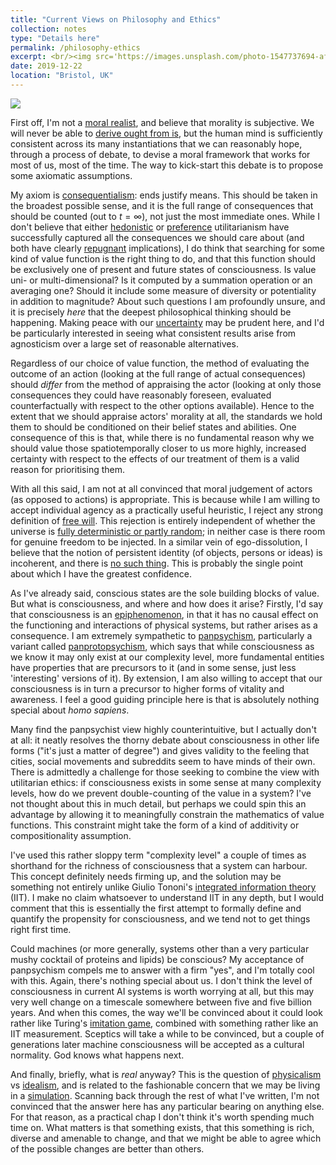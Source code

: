 ```yaml
---
title: "Current Views on Philosophy and Ethics"
collection: notes
type: "Details here"
permalink: /philosophy-ethics
excerpt: <br/><img src='https://images.unsplash.com/photo-1547737694-af7c0238463b?ixlib=rb-1.2.1&ixid=eyJhcHBfaWQiOjEyMDd9&auto=format&fit=crop&w=2102&q=80'>
date: 2019-12-22
location: "Bristol, UK"
---
```


![](https://images.unsplash.com/photo-1547737694-af7c0238463b?ixlib=rb-1.2.1&ixid=eyJhcHBfaWQiOjEyMDd9&auto=format&fit=crop&w=2102&q=80)

First off, I'm not a [moral realist](https://plato.stanford.edu/entries/moral-realism/), and believe that morality is subjective. We will never be able to [derive ought from is](https://en.wikipedia.org/wiki/Is%E2%80%93ought_problem), but the human mind is sufficiently consistent across its many instantiations that we can reasonably hope, through a process of debate, to devise a moral framework that works for most of us, most of the time. The way to kick-start this debate is to propose some axiomatic assumptions. 

My axiom is [consequentialism](https://www.britannica.com/topic/consequentialism): ends justify means. This should be taken in the broadest possible sense, and it is the full range of consequences that should be counted (out to $t=\infty$), not just the most immediate ones. While I don't believe that either [hedonistic](https://www.utilitarianism.com/hedutil.htm) or [preference](https://www.utilitarianism.com/prefutil.htm) utilitarianism have successfully captured all the consequences we should care about (and both have clearly [repugnant](https://plato.stanford.edu/entries/repugnant-conclusion/) implications), I do think that searching for some kind of value function is the right thing to do, and that this function should be exclusively one of present and future states of consciousness. Is value uni- or multi-dimensional? Is it computed by a summation operation or an averaging one? Should it include some measure of diversity or potentiality in addition to magnitude? About such questions I am profoundly unsure, and it is precisely *here* that the deepest philosophical thinking should be happening. Making peace with our [uncertainty](https://concepts.effectivealtruism.org/concepts/moral-uncertainty/) may be prudent here, and I'd be particularly interested in seeing what consistent results arise from agnosticism over a large set of reasonable alternatives.

Regardless of our choice of value function, the method of evaluating the outcome of an action (looking at the full range of actual consequences) should *differ* from the method of appraising the actor (looking at only those consequences they could have reasonably foreseen, evaluated counterfactually with respect to the other options available). Hence to the extent that we should appraise actors' morality at all, the standards we hold them to should be conditioned on their belief states and abilities. One consequence of this is that, while there is no fundamental reason why we should value those spatiotemporally closer to us more highly, increased certainty with respect to the effects of our treatment of them is a valid reason for prioritising them.

With all this said, I am not at all convinced that moral judgement of actors (as opposed to actions) is appropriate. This is because while I am willing to accept individual agency as a practically useful heuristic, I reject any strong definition of [free will](https://en.wikipedia.org/wiki/Free_will). This rejection is entirely independent of whether the universe is [fully deterministic or partly random](http://www.hawking.org.uk/does-god-play-dice.html); in neither case is there room for genuine freedom to be injected. In a similar vein of ego-dissolution, I believe that the notion of persistent identity (of objects, persons or ideas) is incoherent, and there is [no such thing](https://samharris.org/the-illusion-of-the-self2/). This is probably the single point about which I have the greatest confidence.

As I've already said, conscious states are the sole building blocks of value. But what is consciousness, and where and how does it arise? Firstly, I'd say that consciousness is an [epiphenomenon](https://en.wikipedia.org/wiki/Epiphenomenalism), in that it has no causal effect on the functioning and interactions of physical systems, but rather arises as a consequence. I am extremely sympathetic to [panpsychism](https://plato.stanford.edu/entries/panpsychism/), particularly a variant called [panprotopsychism](http://philosophy.ceu.edu/sites/philosophy.ceu.edu/files/attachment/event/794/panpsychismandpanprotopsychism.pdf), which says that while consciousness as we know it may only exist at our complexity level, more fundamental entities have properties that are precursors to it (and in some sense, just less 'interesting' versions of it). By extension, I am also willing to accept that our consciousness is in turn a precursor to higher forms of vitality and awareness. I feel a good guiding principle here is that is absolutely nothing special about *homo sapiens*.

Many find the panpsychist view highly counterintuitive, but I actually don't at all: it neatly resolves the thorny debate about consciousness in other life forms ("it's just a matter of degree") and gives validity to the feeling that cities, social movements and subreddits seem to have minds of their own. There is admittedly a challenge for those seeking to combine the view with utilitarian ethics: if consciousness exists in some sense at many complexity levels, how do we prevent double-counting of the value in a system? I've not thought about this in much detail, but perhaps we could spin this an advantage by allowing it to meaningfully constrain the mathematics of value functions. This constraint might take the form of a kind of additivity or compositionality assumption.

I've used this rather sloppy term "complexity level" a couple of times as shorthand for the richness of consciousness that a system can harbour. This concept definitely needs firming up, and the solution may be something not entirely unlike Giulio Tononi's [integrated information theory](http://integratedinformationtheory.org/) (IIT). I make no claim whatsoever to understand IIT in any depth, but I would comment that this is essentially the first attempt to formally define and quantify the propensity for consciousness, and we tend not to get things right first time.

Could machines (or more generally, systems other than a very particular mushy cocktail of proteins and lipids) be conscious? My acceptance of panpsychism compels me to answer with a firm "yes", and I'm totally cool with this. Again, there's nothing special about us. I don't think the level of consciousness in current AI systems is worth worrying at all, but this may very well change on a timescale somewhere between five and five billion years. And when this comes, the way we'll be convinced about it could look rather like Turing's [imitation game](https://www.csee.umbc.edu/courses/471/papers/turing.pdf), combined with something rather like an IIT measurement. Sceptics will take a while to be convinced, but a couple of generations later machine consciousness will be accepted as a cultural normality. God knows what happens next.

And finally, briefly, what is *real* anyway? This is the question of [physicalism](https://plato.stanford.edu/entries/physicalism/) vs [idealism](https://plato.stanford.edu/entries/idealism/), and is related to the fashionable concern that we may be living in a [simulation](https://www.simulation-argument.com/simulation.pdf). Scanning back through the rest of what I've written, I'm not convinced that the answer here has any particular bearing on anything else. For that reason, as a practical chap I don't think it's worth spending much time on. What matters is that something exists, that this something is rich, diverse and amenable to change, and that we might be able to agree which of the possible changes are better than others.